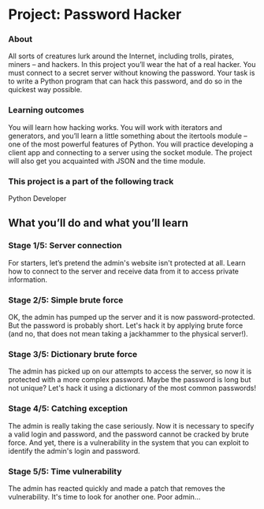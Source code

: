 # Project: Password Hacker
### About
All sorts of creatures lurk around the Internet, including trolls, pirates, miners – and hackers. In this project you’ll wear the hat of a real hacker. You must connect to a secret server without knowing the password. Your task is to write a Python program that can hack this password, and do so in the quickest way possible.
### Learning outcomes
You will learn how hacking works. You will work with iterators and generators, and you’ll learn a little something about the itertools module – one of the most powerful features of Python. You will practice developing a client app and connecting to a server using the socket module. The project will also get you acquainted with JSON and the time module.
### This project is a part of the following track
Python Developer
## What you’ll do and what you’ll learn
### Stage 1/5: Server connection
For starters, let’s pretend the admin's website isn't protected at all. Learn how to connect to the server and receive data from it to access private information.
### Stage 2/5: Simple brute force
OK, the admin has pumped up the server and it is now password-protected. But the password is probably short. Let's hack it by applying brute force (and no, that does not mean taking a jackhammer to the physical server!).
### Stage 3/5: Dictionary brute force
The admin has picked up on our attempts to access the server, so now it is protected with a more complex password. Maybe the password is long but not unique? Let's hack it using a dictionary of the most common passwords!
### Stage 4/5: Catching exception
The admin is really taking the case seriously. Now it is necessary to specify a valid login and password, and the password cannot be cracked by brute force. And yet, there is a vulnerability in the system that you can exploit to identify the admin's login and password.
### Stage 5/5: Time vulnerability
The admin has reacted quickly and made a patch that removes the vulnerability. It's time to look for another one. Poor admin…
